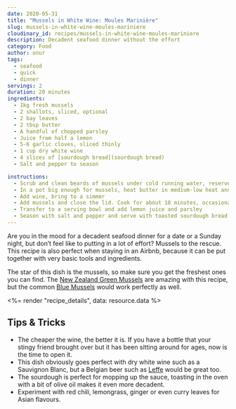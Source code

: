 ```yaml
---
date: 2020-05-31
title: "Mussels in White Wine: Moules Marinière"
slug: mussels-in-white-wine-moules-mariniere
cloudinary_id: recipes/mussels-in-white-wine-moules-mariniere
description: Decadent seafood dinner without the effort
category: Food
author: onur
tags:
  - seafood
  - quick
  - dinner
servings: 2
duration: 20 minutes
ingredients:
  - 1kg fresh mussels
  - 2 shallots, sliced, optional
  - 2 bay leaves
  - 2 tbsp butter
  - A handful of chopped parsley
  - Juice from half a lemon
  - 5-6 garlic cloves, sliced thinly
  - 1 cup dry white wine
  - 4 slices of [sourdough bread](sourdough bread)
  - Salt and pepper to season

instructions:
  - Scrub and clean beards of mussels under cold running water, reserve in cold water with a pinch of salt
  - In a pot big enough for mussels, heat butter in medium-low heat and cook shallots and garlic until light brown, about 10 minutes
  - Add wine, bring to a simmer
  - Add mussels and close the lid. Cook for about 10 minutes, occasionally shaking the pot and stirring the mussels
  - Transfer to a serving bowl and add lemon juice and parsley
  - Season with salt and pepper and serve with toasted sourdough bread.
---
```


Are you in the mood for a decadent seafood dinner for a date or a Sunday night, but don’t feel like to putting in a lot of effort? Mussels to the rescue. This recipe is also perfect when staying in an Airbnb, because it can be put together with very basic tools and ingredients.

The star of this dish is the mussels, so make sure you get the freshest ones you can find. The [New Zealand Green Mussels](https://en.wikipedia.org/wiki/Perna_canaliculus) are amazing with this recipe, but the common [Blue Mussels](https://en.wikipedia.org/wiki/Blue_mussel) would work perfectly as well.

<%= render "recipe_details", data: resource.data %>

## Tips & Tricks

- The cheaper the wine, the better it is. If you have a bottle that your stingy friend brought over but it has been sitting around for ages, now is the time to open it.
- This dish obviously goes perfect with dry white wine such as a Sauvignon Blanc, but a Belgian beer such as [Leffe](https://leffe.com/en/) would be great too.
- The sourdough is perfect for mopping up the sauce, toasting in the oven with a bit of olive oil makes it even more decadent.
- Experiment with red chili, lemongrass, ginger or even curry leaves for Asian flavours.
